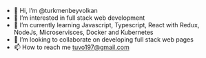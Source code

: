 - 👋 Hi, I’m @turkmenbeyvolkan
- 👀 I’m interested in full stack web development
- 🌱 I’m currently learning Javascript, Typescript, React with Redux, NodeJs, Microservisces, Docker and Kubernetes
- 💞️ I’m looking to collaborate on developing full stack web pages
- 📫 How to reach me tuvo197@gmail.com

<!---
turkmenbeyvolkan/turkmenbeyvolkan is a ✨ special ✨ repository because its `README.md` (this file) appears on your GitHub profile.
You can click the Preview link to take a look at your changes.
--->
